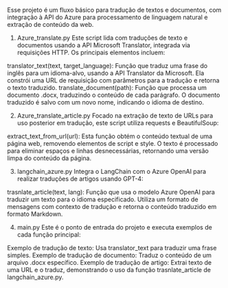 Esse projeto é um fluxo básico para tradução de textos e documentos, com integração à API do Azure para processamento de linguagem natural e extração de conteúdo da web. ​

1. Azure_translate.py
Este script lida com traduções de texto e documentos usando a API Microsoft Translator, integrada via requisições HTTP. Os principais elementos incluem:

translator_text(text, target_language): Função que traduz uma frase do inglês para um idioma-alvo, usando a API Translator da Microsoft. Ela constrói uma URL de requisição com parâmetros para a tradução e retorna o texto traduzido.
translate_document(path): Função que processa um documento .docx, traduzindo o conteúdo de cada parágrafo. O documento traduzido é salvo com um novo nome, indicando o idioma de destino.

2. Azure_translate_article.py
Focado na extração de texto de URLs para uso posterior em tradução, este script utiliza requests e BeautifulSoup:

extract_text_from_url(url): Esta função obtém o conteúdo textual de uma página web, removendo elementos de script e style. O texto é processado para eliminar espaços e linhas desnecessárias, retornando uma versão limpa do conteúdo da página.

3. langchain_azure.py
Integra o LangChain com o Azure OpenAI para realizar traduções de artigos usando GPT-4:

trasnlate_article(text, lang): Função que usa o modelo Azure OpenAI para traduzir um texto para o idioma especificado. Utiliza um formato de mensagens com contexto de tradução e retorna o conteúdo traduzido em formato Markdown.

4. main.py
Este é o ponto de entrada do projeto e executa exemplos de cada função principal:

Exemplo de tradução de texto: Usa translator_text para traduzir uma frase simples.
Exemplo de tradução de documento: Traduz o conteúdo de um arquivo .docx específico.
Exemplo de tradução de artigo: Extrai texto de uma URL e o traduz, demonstrando o uso da função trasnlate_article de langchain_azure.py.
